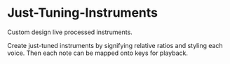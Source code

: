 # Just-Tuning-Instruments
Custom design live processed instruments.

Create just-tuned instruments by signifying relative ratios and styling each voice. Then each note can be mapped onto keys for playback.
